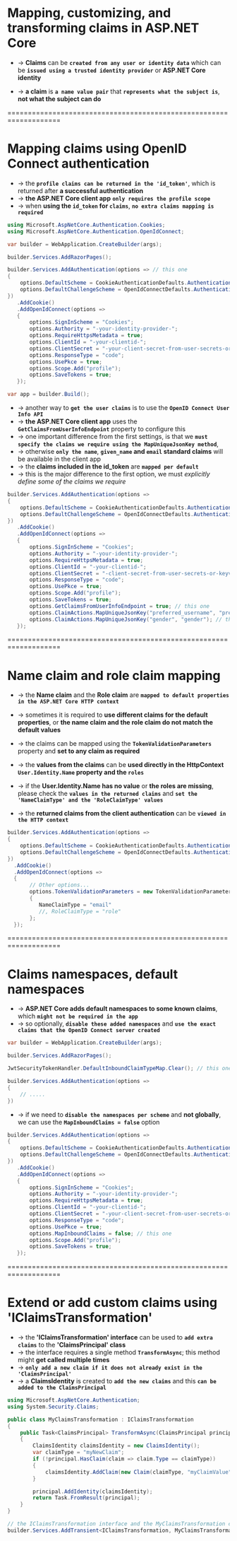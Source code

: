 
# Mapping, customizing, and transforming claims in ASP.NET Core
* -> **Claims** can be **`created from any user or identity data`** which can be **`issued using a trusted identity provider`** or **ASP.NET Core identity**

* -> **a claim** is **`a name value pair`** that **`represents what the subject is`**, **not what the subject can do**

===================================================================
# Mapping claims using OpenID Connect authentication
* -> the **`profile claims can be returned in the 'id_token'`**, which is returned after **a successful authentication**
* -> **the ASP.NET Core client app** **`only requires the profile scope`**
* -> when **using the `id_token` for `claims`**, **`no extra claims mapping is required`**

```cs
using Microsoft.AspNetCore.Authentication.Cookies;
using Microsoft.AspNetCore.Authentication.OpenIdConnect;

var builder = WebApplication.CreateBuilder(args);

builder.Services.AddRazorPages();

builder.Services.AddAuthentication(options => // this one
{
    options.DefaultScheme = CookieAuthenticationDefaults.AuthenticationScheme;
    options.DefaultChallengeScheme = OpenIdConnectDefaults.AuthenticationScheme;
})
   .AddCookie()
   .AddOpenIdConnect(options =>
   {
       options.SignInScheme = "Cookies";
       options.Authority = "-your-identity-provider-";
       options.RequireHttpsMetadata = true;
       options.ClientId = "-your-clientid-";
       options.ClientSecret = "-your-client-secret-from-user-secrets-or-keyvault";
       options.ResponseType = "code";
       options.UsePkce = true;
       options.Scope.Add("profile");
       options.SaveTokens = true;
   });

var app = builder.Build();
```

* -> another way to **`get the user claims`** is to use the **`OpenID Connect User Info API`**
* -> **the ASP.NET Core client app** uses the **`GetClaimsFromUserInfoEndpoint`** property to configure this
* -> one important difference from the first settings, is that we **`must specify the claims we require using the MapUniqueJsonKey method`**, 
* -> otherwise **`only the name`**, **`given_name` and `email` standard claims** will be available in the client app
* -> the **claims included in the id_token** are **`mapped per default`**
* -> this is the major difference to the first option, we must _explicitly define some of the claims we require_

```cs
builder.Services.AddAuthentication(options =>
{
    options.DefaultScheme = CookieAuthenticationDefaults.AuthenticationScheme;
    options.DefaultChallengeScheme = OpenIdConnectDefaults.AuthenticationScheme;
})
   .AddCookie()
   .AddOpenIdConnect(options =>
   {
       options.SignInScheme = "Cookies";
       options.Authority = "-your-identity-provider-";
       options.RequireHttpsMetadata = true;
       options.ClientId = "-your-clientid-";
       options.ClientSecret = "-client-secret-from-user-secrets-or-keyvault";
       options.ResponseType = "code";
       options.UsePkce = true;
       options.Scope.Add("profile");
       options.SaveTokens = true;
       options.GetClaimsFromUserInfoEndpoint = true; // this one
       options.ClaimActions.MapUniqueJsonKey("preferred_username", "preferred_username"); // this one
       options.ClaimActions.MapUniqueJsonKey("gender", "gender"); // this one
   });
```

===================================================================
# Name claim and role claim mapping
* -> the **Name claim** and the **Role claim** are **`mapped to default properties in the ASP.NET Core HTTP context`**
* -> sometimes it is required to **use different claims for the default properties**, or **the name claim and the role claim do not match the default values**
* -> the claims can be mapped using the **`TokenValidationParameters`** property and **set to any claim as required**
* -> the **values from the claims** can be **used directly in the HttpContext `User.Identity.Name` property and the `roles`**

* -> if the **User.Identity.Name has no value** or **the roles are missing**, please check the **`values in the returned claims`** and **`set the 'NameClaimType' and the 'RoleClaimType' values`**
* -> the **returned claims from the client authentication** can be **`viewed in the HTTP context`**

```cs
builder.Services.AddAuthentication(options =>
{
    options.DefaultScheme = CookieAuthenticationDefaults.AuthenticationScheme;
    options.DefaultChallengeScheme = OpenIdConnectDefaults.AuthenticationScheme;
})
  .AddCookie()
  .AddOpenIdConnect(options =>
  {
       // Other options...
       options.TokenValidationParameters = new TokenValidationParameters // this one
       {
          NameClaimType = "email"
          //, RoleClaimType = "role"
       };
  });
```

===================================================================
# Claims namespaces, default namespaces
* -> **ASP.NET Core adds default namespaces to some known claims**, which **`might not be required in the app`**
* -> so optionally, **`disable these added namespaces`** and **`use the exact claims that the OpenID Connect server created`**

```cs
var builder = WebApplication.CreateBuilder(args);

builder.Services.AddRazorPages();

JwtSecurityTokenHandler.DefaultInboundClaimTypeMap.Clear(); // this one

builder.Services.AddAuthentication(options =>
{
    // .....
})
```

* -> if we need to **`disable the namespaces per scheme`** and **not globally**, we can use the **`MapInboundClaims = false`** option
```cs
builder.Services.AddAuthentication(options =>
{
    options.DefaultScheme = CookieAuthenticationDefaults.AuthenticationScheme;
    options.DefaultChallengeScheme = OpenIdConnectDefaults.AuthenticationScheme;
})
   .AddCookie()
   .AddOpenIdConnect(options =>
   {
       options.SignInScheme = "Cookies";
       options.Authority = "-your-identity-provider-";
       options.RequireHttpsMetadata = true;
       options.ClientId = "-your-clientid-";
       options.ClientSecret = "-your-client-secret-from-user-secrets-or-keyvault";
       options.ResponseType = "code";
       options.UsePkce = true;
       options.MapInboundClaims = false; // this one
       options.Scope.Add("profile");
       options.SaveTokens = true;
   });
```

===================================================================
# Extend or add custom claims using 'IClaimsTransformation'
* -> the **'IClaimsTransformation' interface** can be used to **`add extra claims`** to the **'ClaimsPrincipal' class**
* -> the interface requires a single method **`TransformAsync`**; this method might **get called multiple times**
* -> **`only add a new claim if it does not already exist in the 'ClaimsPrincipal'`**
* -> a **ClaimsIdentity** is created to **`add the new claims`** and this **`can be added to the ClaimsPrincipal`**

```cs
using Microsoft.AspNetCore.Authentication;
using System.Security.Claims;

public class MyClaimsTransformation : IClaimsTransformation
{
    public Task<ClaimsPrincipal> TransformAsync(ClaimsPrincipal principal)
    {
        ClaimsIdentity claimsIdentity = new ClaimsIdentity();
        var claimType = "myNewClaim";
        if (!principal.HasClaim(claim => claim.Type == claimType))
        {
            claimsIdentity.AddClaim(new Claim(claimType, "myClaimValue"));
        }

        principal.AddIdentity(claimsIdentity);
        return Task.FromResult(principal);
    }
}

// the IClaimsTransformation interface and the MyClaimsTransformation class can be registered as a service:
builder.Services.AddTransient<IClaimsTransformation, MyClaimsTransformation>();
```

